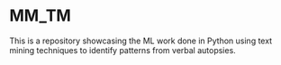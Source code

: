 # MM_TM
This is a repository showcasing the ML work done in Python using text mining techniques to identify patterns from verbal autopsies.
